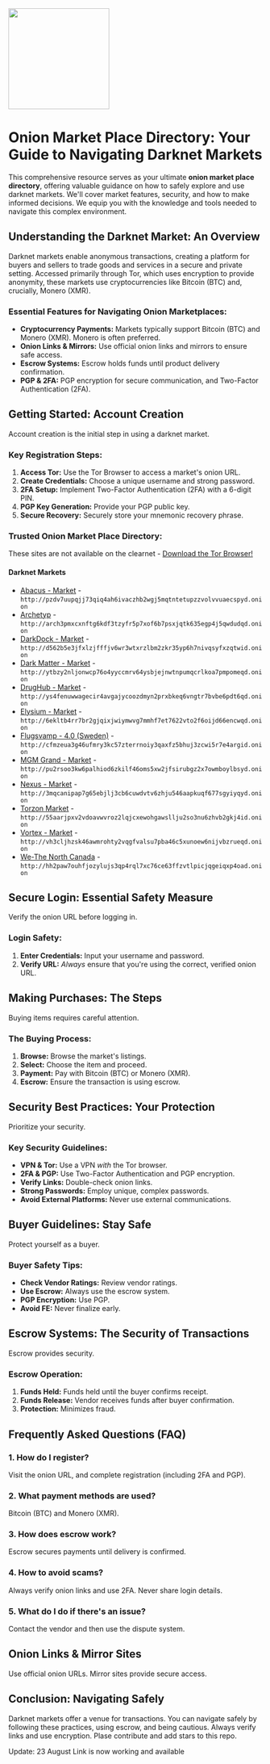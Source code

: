 <img src="/images/top.webp" width="200">

# Onion Market Place Directory: Your Guide to Navigating Darknet Markets

This comprehensive resource serves as your ultimate **onion market place directory**, offering valuable guidance on how to safely explore and use darknet markets. We'll cover market features, security, and how to make informed decisions.  We equip you with the knowledge and tools needed to navigate this complex environment.

##  Understanding the Darknet Market: An Overview

Darknet markets enable anonymous transactions, creating a platform for buyers and sellers to trade goods and services in a secure and private setting. Accessed primarily through Tor, which uses encryption to provide anonymity, these markets use cryptocurrencies like Bitcoin (BTC) and, crucially, Monero (XMR).

### Essential Features for Navigating Onion Marketplaces:

*   **Cryptocurrency Payments:** Markets typically support Bitcoin (BTC) and Monero (XMR). Monero is often preferred.
*   **Onion Links & Mirrors:** Use official onion links and mirrors to ensure safe access.
*   **Escrow Systems:** Escrow holds funds until product delivery confirmation.
*   **PGP & 2FA:**  PGP encryption for secure communication, and Two-Factor Authentication (2FA).

## Getting Started: Account Creation

Account creation is the initial step in using a darknet market.

### Key Registration Steps:

1.  **Access Tor:** Use the Tor Browser to access a market's onion URL.
2.  **Create Credentials:** Choose a unique username and strong password.
3.  **2FA Setup:** Implement Two-Factor Authentication (2FA) with a 6-digit PIN.
4.  **PGP Key Generation:** Provide your PGP public key.
5.  **Secure Recovery:** Securely store your mnemonic recovery phrase.

### Trusted Onion Market Place Directory:
These sites are not available on the clearnet - [Download the Tor Browser!](https://www.torproject.org/download/)

#### Darknet Markets

*   [Abacus - Market](http://pzdv7uupqjj73qiq4ah6ivaczhb2wgj5mqtntetupzzvolvvuaecspyd.onion) - `http://pzdv7uupqjj73qiq4ah6ivaczhb2wgj5mqtntetupzzvolvvuaecspyd.onion`
*   [Archetyp](@archetyp) - `http://arch3pmxcxnftg6kdf3tzyfr5p7xof6b7psxjqtk635egp4j5qwdudqd.onion`
*   [DarkDock - Market](http://d562b5e3jfxlzjfffjv6wr3wtxrzlbm2zkr35yp6h7nivqsyfxzqtwid.onion) - `http://d562b5e3jfxlzjfffjv6wr3wtxrzlbm2zkr35yp6h7nivqsyfxzqtwid.onion`
*   [Dark Matter - Market](http://ytbzy2nljonwcp76o4yyccmrv64ysbjejnwtnpumqcrlkoa7pmpomeqd.onion) - `http://ytbzy2nljonwcp76o4yyccmrv64ysbjejnwtnpumqcrlkoa7pmpomeqd.onion`
*   [DrugHub - Market](http://ys4fenuwwagecir4avgajycoozdmyn2prxbkeq6vngtr7bvbe6pdt6qd.onion) - `http://ys4fenuwwagecir4avgajycoozdmyn2prxbkeq6vngtr7bvbe6pdt6qd.onion`
*   [Elysium - Market](http://6ekltb4rr7br2gjqixjwiymwvg7mmhf7et7622vto2f6oijd66encwqd.onion) - `http://6ekltb4rr7br2gjqixjwiymwvg7mmhf7et7622vto2f6oijd66encwqd.onion`
*   [Flugsvamp - 4.0 (Sweden)](http://cfmzeua3g46ufmry3kc57zterrnoiy3qaxfz5bhuj3zcwi5r7e4argid.onion) - `http://cfmzeua3g46ufmry3kc57zterrnoiy3qaxfz5bhuj3zcwi5r7e4argid.onion`
*   [MGM Grand - Market](http://pu2rsoo3kw6palhiod6zkilf46oms5xw2jfsirubgz2x7owmboylbsyd.onion) - `http://pu2rsoo3kw6palhiod6zkilf46oms5xw2jfsirubgz2x7owmboylbsyd.onion`
*   [Nexus - Market](http://3mqcanipap7g65ebjlj3cb6cuwdvtv6zhju546aapkuqf677sgyiyqyd.onion) - `http://3mqcanipap7g65ebjlj3cb6cuwdvtv6zhju546aapkuqf677sgyiyqyd.onion`
*   [Torzon Market](http://55aarjpxv2vdoavwvroz2lqjcxewohgawsllju2so3nu6zhvb2gkj4id.onion) - `http://55aarjpxv2vdoavwvroz2lqjcxewohgawsllju2so3nu6zhvb2gkj4id.onion`
*   [Vortex - Market](http://vh3cljhzsk46awmrohty2vqgfvalsu7pba46c5xunoew6nijvbzrueqd.onion) - `http://vh3cljhzsk46awmrohty2vqgfvalsu7pba46c5xunoew6nijvbzrueqd.onion`
*   [We-The North Canada](http://hh2paw7ouhfjozylujs3qp4rql7xc76ce63ffzvtlpicjqgeiqxp4oad.onion) - `http://hh2paw7ouhfjozylujs3qp4rql7xc76ce63ffzvtlpicjqgeiqxp4oad.onion`

## Secure Login: Essential Safety Measure

Verify the onion URL before logging in.

### Login Safety:

1.  **Enter Credentials:** Input your username and password.
2.  **Verify URL:** *Always* ensure that you're using the correct, verified onion URL.

## Making Purchases: The Steps

Buying items requires careful attention.

### The Buying Process:

1.  **Browse:** Browse the market's listings.
2.  **Select:** Choose the item and proceed.
3.  **Payment:** Pay with Bitcoin (BTC) or Monero (XMR).
4.  **Escrow:**  Ensure the transaction is using escrow.

## Security Best Practices: Your Protection

Prioritize your security.

### Key Security Guidelines:

*   **VPN & Tor:** Use a VPN *with* the Tor browser.
*   **2FA & PGP:** Use Two-Factor Authentication and PGP encryption.
*   **Verify Links:** Double-check onion links.
*   **Strong Passwords:** Employ unique, complex passwords.
*   **Avoid External Platforms:** Never use external communications.

## Buyer Guidelines: Stay Safe

Protect yourself as a buyer.

### Buyer Safety Tips:

*   **Check Vendor Ratings:** Review vendor ratings.
*   **Use Escrow:** Always use the escrow system.
*   **PGP Encryption:** Use PGP.
*   **Avoid FE:** Never finalize early.

##  Escrow Systems: The Security of Transactions

Escrow provides security.

###  Escrow Operation:

1.  **Funds Held:**  Funds held until the buyer confirms receipt.
2.  **Funds Release:** Vendor receives funds after buyer confirmation.
3.  **Protection:** Minimizes fraud.

## Frequently Asked Questions (FAQ)

### 1. How do I register?

Visit the onion URL, and complete registration (including 2FA and PGP).

### 2.  What payment methods are used?

Bitcoin (BTC) and Monero (XMR).

### 3. How does escrow work?

Escrow secures payments until delivery is confirmed.

### 4. How to avoid scams?

Always verify onion links and use 2FA. Never share login details.

### 5.  What do I do if there's an issue?

Contact the vendor and then use the dispute system.

## Onion Links & Mirror Sites

Use official onion URLs. Mirror sites provide secure access.

## Conclusion: Navigating Safely

Darknet markets offer a venue for transactions. You can navigate safely by following these practices, using escrow, and being cautious. Always verify links and use encryption.
Plase contribute and add stars to this repo.















Update:  23 August Link is now working and available